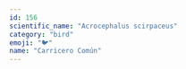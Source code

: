 ```yaml
---
id: 156
scientific_name: "Acrocephalus scirpaceus"
category: "bird"
emoji: "🐦"
name: "Carricero Común"
---
```

